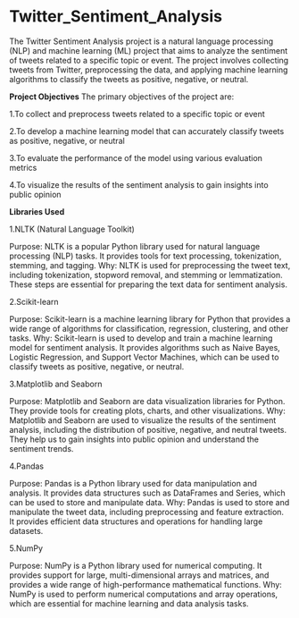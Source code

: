 # Twitter_Sentiment_Analysis
The Twitter Sentiment Analysis project is a natural language processing (NLP) and machine learning (ML) project that aims to analyze the sentiment of tweets related to a specific topic or event. The project involves collecting tweets from Twitter, preprocessing the data, and applying machine learning algorithms to classify the tweets as positive, negative, or neutral.

**Project Objectives**
The primary objectives of the project are:

1.To collect and preprocess tweets related to a specific topic or event

2.To develop a machine learning model that can accurately classify tweets as positive, negative, or neutral

3.To evaluate the performance of the model using various evaluation metrics

4.To visualize the results of the sentiment analysis to gain insights into public opinion

**Libraries Used**

1.NLTK (Natural Language Toolkit)

Purpose: NLTK is a popular Python library used for natural language processing (NLP) tasks. It provides tools for text processing, tokenization, stemming, and tagging.
Why: NLTK is used for preprocessing the tweet text, including tokenization, stopword removal, and stemming or lemmatization. These steps are essential for preparing the text data for sentiment analysis.

2.Scikit-learn

Purpose: Scikit-learn is a machine learning library for Python that provides a wide range of algorithms for classification, regression, clustering, and other tasks.
Why: Scikit-learn is used to develop and train a machine learning model for sentiment analysis. It provides algorithms such as Naive Bayes, Logistic Regression, and Support Vector Machines, which can be used to classify tweets as positive, negative, or neutral.

3.Matplotlib and Seaborn

Purpose: Matplotlib and Seaborn are data visualization libraries for Python. They provide tools for creating plots, charts, and other visualizations.
Why: Matplotlib and Seaborn are used to visualize the results of the sentiment analysis, including the distribution of positive, negative, and neutral tweets. They help us to gain insights into public opinion and understand the sentiment trends.

4.Pandas

Purpose: Pandas is a Python library used for data manipulation and analysis. It provides data structures such as DataFrames and Series, which can be used to store and manipulate data.
Why: Pandas is used to store and manipulate the tweet data, including preprocessing and feature extraction. It provides efficient data structures and operations for handling large datasets.

5.NumPy

Purpose: NumPy is a Python library used for numerical computing. It provides support for large, multi-dimensional arrays and matrices, and provides a wide range of high-performance mathematical functions.
Why: NumPy is used to perform numerical computations and array operations, which are essential for machine learning and data analysis tasks.


